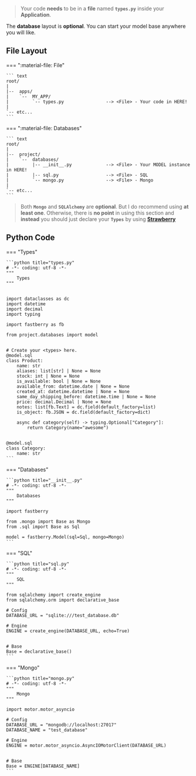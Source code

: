> Your code **needs** to be in a **file** named **`types.py`** inside your **Application**.

The **database** layout is **optional**. You can start your model base anywhere you will like.

## File **Layout**

=== ":material-file: File"

    ``` text
    root/
    |
    |--  apps/
    |    `--  MY_APP/
    |         `-- types.py                --> <File> - Your code in HERE!
    |
    `-- etc...
    ```

=== ":material-file: Databases"

    ``` text
    root/
    |
    |--  project/
    |    `--  databases/
    |         |-- __init__.py             --> <File> - Your MODEL instance in HERE!
    |         |-- sql.py                  --> <File> - SQL
    |         `-- mongo.py                --> <File> - Mongo
    |
    `-- etc...
    ```

> Both **`Mongo`** and **`SQLAlchemy`** are **optional**. But I do recommend using **at least one**. Otherwise, there is **no point** in using this section and **instead** you should just declare your **`Types`** by using <a href="https://strawberry.rocks/docs/types/object-types/" target="_blank" rel="noopener noreferrer">**Strawberry**</a>

## Python **Code**

=== "Types"

    ```python title="types.py"
    # -*- coding: utf-8 -*-
    """
        Types
    """


    import dataclasses as dc
    import datetime
    import decimal
    import typing

    import fastberry as fb

    from project.databases import model


    # Create your <types> here.
    @model.sql
    class Product:
        name: str
        aliases: list[str] | None = None
        stock: int | None = None
        is_available: bool | None = None
        available_from: datetime.date | None = None
        created_at: datetime.datetime | None = None
        same_day_shipping_before: datetime.time | None = None
        price: decimal.Decimal | None = None
        notes: list[fb.Text] = dc.field(default_factory=list)
        is_object: fb.JSON = dc.field(default_factory=dict)

        async def category(self) -> typing.Optional["Category"]:
            return Category(name="awesome")


    @model.sql
    class Category:
        name: str
    ```

=== "Databases"

    ```python title="__init__.py"
    # -*- coding: utf-8 -*-
    """
        Databases
    """

    import fastberry

    from .mongo import Base as Mongo
    from .sql import Base as Sql

    model = fastberry.Model(sql=Sql, mongo=Mongo)
    ```

=== "SQL"

    ```python title="sql.py"
    # -*- coding: utf-8 -*-
    """
        SQL
    """

    from sqlalchemy import create_engine
    from sqlalchemy.orm import declarative_base

    # Config
    DATABASE_URL = "sqlite:///test_database.db"

    # Engine
    ENGINE = create_engine(DATABASE_URL, echo=True)


    # Base
    Base = declarative_base()
    ```

=== "Mongo"

    ```python title="mongo.py"
    # -*- coding: utf-8 -*-
    """
        Mongo
    """

    import motor.motor_asyncio

    # Config
    DATABASE_URL = "mongodb://localhost:27017"
    DATABASE_NAME = "test_database"

    # Engine
    ENGINE = motor.motor_asyncio.AsyncIOMotorClient(DATABASE_URL)


    # Base
    Base = ENGINE[DATABASE_NAME]
    ```
